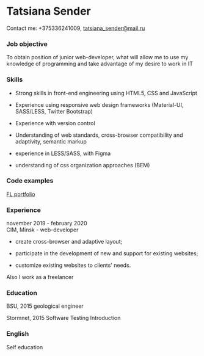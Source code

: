 # Tatsiana Sender  

Contact me: +375336241009, tatsiana_sender@mail.ru

### Job objective

To obtain position of junior web-developer, what will allow me to use my knowledge of programming and take advantage of my desire to work in IT

### Skills 

* Strong skills in front-end engineering using HTML5, CSS and JavaScript

* Experience using responsive web design frameworks (Material-UI, SASS/LESS, Twitter Bootstrap)

* Experience with version control

* Understanding of web standards, cross-browser compatibility and adaptivity, semantic markup

* experience in LESS/SASS, with Figma

* understanding of css organization approaches (BEM)


### Code examples

[FL portfolio](https://www.fl.ru/users/tatsiana_sender/)
### Experience 

november 2019 - february 2020  
CIM, Minsk - web-developer 

* create cross-browser and adaptive layout;

* participate in the development of new and support for existing websites;

* customize existing websites to clients' needs.

Also I work as a freelancer

### Education 
BSU, 2015 geological engineer

Stormnet, 2015 Software Testing Introduction

### English

Self education